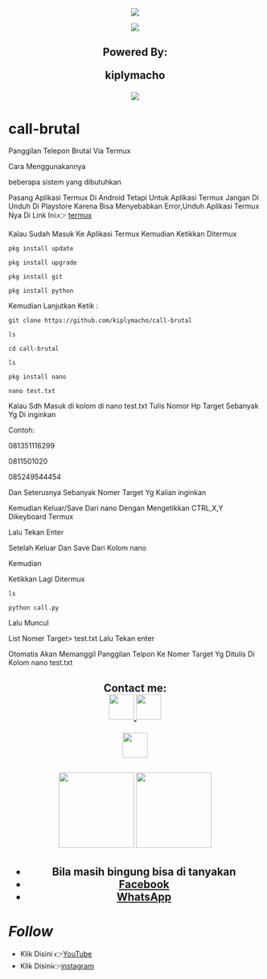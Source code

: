 <p align="center">
<img src="https://readme-typing-svg.herokuapp.com?color=%2336BCF7&center=true&vCenter=true&lines=Channel+YouTube+@km7ujuh" />
</p>
<p align="center">
<img src="https://readme-typing-svg.herokuapp.com?color=%2336BCF7&center=true&vCenter=true&lines=K+I+P+L+Y+M+A+C+H+O" />
</p>
<h2 align="center">
Powered By:
    
kiplymacho

<img src="https://img.shields.io/badge/Version-1.0.0-blue.svg"></h2>

</p> 

# call-brutal
Panggilan Telepon Brutal Via Termux 

Cara Menggunakannya

beberapa sistem yang dibutuhkan 

Pasang Aplikasi Termux Di Android Tetapi Untuk Aplikasi Termux Jangan Di Unduh Di Playstore Karena Bisa Menyebabkan Error,Unduh Aplikasi Termux Nya Di Link Ini:👉
[termux](https://sfile.mobi/1Pk3b69xugs7)

Kalau Sudah Masuk Ke Aplikasi Termux Kemudian Ketikkan Ditermux

```
pkg install update
```
```
pkg install upgrade
```
```
pkg install git
```
```
pkg install python
```
Kemudian Lanjutkan Ketik :
```
git clone https://github.com/kiplymacho/call-brutal
```
```
ls
```
```
cd call-brutal
```
```
ls
```
```
pkg install nano
```
```
nano test.txt
```
 
Kalau Sdh Masuk di kolom di nano test.txt
Tulis Nomor Hp Target Sebanyak Yg Di inginkan

Contoh:

081351116299

0811501020

085249544454

Dan Seterusnya Sebanyak Nomer Target Yg Kalian inginkan

Kemudian Keluar/Save Dari nano Dengan Mengetikkan CTRL,X,Y Dikeyboard Termux 

Lalu Tekan Enter

Setelah Keluar Dan Save Dari Kolom nano

Kemudian

Ketikkan Lagi Ditermux

```
ls
```
```
python call.py
```
Lalu Muncul 

List Nomer Target> test.txt Lalu Tekan enter

Otomatis Akan Memanggil Panggilan Telpon Ke Nomer Target Yg Ditulis Di Kolom nano test.txt


</p>
<div height='45' align="center">
<h2>Contact me: <br>
<a href="https://github.com/kiplymacho"> <img src="https://cdn.jsdelivr.net/npm/simple-icons@3.0.1/icons/github.svg" height='50'> </a>
<a href="https://facebook.com/kiplymachobanjar"> <img src="https://cdn.jsdelivr.net/npm/simple-icons@3.0.1/icons/facebook.svg" height='50'> </a>
    
<a href="https://paypal.me/kiplymacho"> <img src="https://cdn.trakteer.id/images/embed/trbtn-red-6.png" height='50'> </a>
</h2>
</div>
<h2 align="center">
<img height=150 src="https://github-readme-stats.vercel.app/api/top-langs/?username=kiplymacho&layout=compact&theme=dark">
<img height=150 src="https://github-readme-stats.vercel.app/api?username=kiplymacho&count_private=true&show_icons=true&theme=dark">
<h2 align="center">

- Bila masih bingung bisa di tanyakan 
- [Facebook](https://www.facebook.com/httpcustomkiplymacho/)
- [WhatsApp](https://wa.me/6285751032225)

# _Follow_
- Klik Disini 👉[YouTube](https://www.youtube.com/@km7ujuh)
- Klik Disini👉[instagram](https://instagram.com/kiplymacho)
